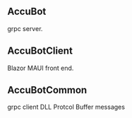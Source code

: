 ## AccuBot
grpc server.

## AccuBotClient
Blazor MAUI front end.

## AccuBotCommon
grpc client DLL
Protcol Buffer messages
